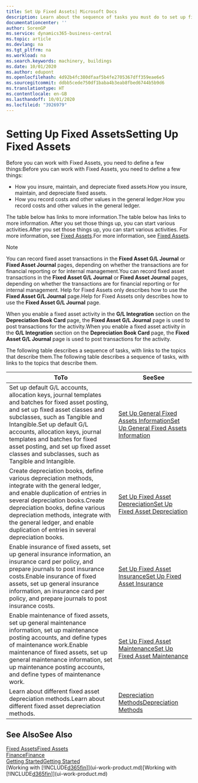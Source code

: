 ```yaml
---
title: Set Up Fixed Assets| Microsoft Docs
description: Learn about the sequence of tasks you must do to set up fixed assets, such as machinery or buildings.
documentationcenter: ''
author: SorenGP
ms.service: dynamics365-business-central
ms.topic: article
ms.devlang: na
ms.tgt_pltfrm: na
ms.workload: na
ms.search.keywords: machinery, buildings
ms.date: 10/01/2020
ms.author: edupont
ms.openlocfilehash: 4d92b4fc380dfaaf5b4fe2705367dff359eae6e5
ms.sourcegitcommit: ddbb5cede750df1baba4b3eab8fbed6744b5b9d6
ms.translationtype: HT
ms.contentlocale: en-GB
ms.lasthandoff: 10/01/2020
ms.locfileid: "3926979"
---
```

# <a name="setting-up-fixed-assets"></a><span data-ttu-id="8a9e8-103">Setting Up Fixed Assets</span><span class="sxs-lookup"><span data-stu-id="8a9e8-103">Setting Up Fixed Assets</span></span>
<span data-ttu-id="8a9e8-104">Before you can work with Fixed Assets, you need to define a few things:</span><span class="sxs-lookup"><span data-stu-id="8a9e8-104">Before you can work with Fixed Assets, you need to define a few things:</span></span>  

* <span data-ttu-id="8a9e8-105">How you insure, maintain, and depreciate fixed assets.</span><span class="sxs-lookup"><span data-stu-id="8a9e8-105">How you insure, maintain, and depreciate fixed assets.</span></span>  
* <span data-ttu-id="8a9e8-106">How you record costs and other values in the general ledger.</span><span class="sxs-lookup"><span data-stu-id="8a9e8-106">How you record costs and other values in the general ledger.</span></span>  

<span data-ttu-id="8a9e8-107">The table below has links to more information.</span><span class="sxs-lookup"><span data-stu-id="8a9e8-107">The table below has links to more information.</span></span> <span data-ttu-id="8a9e8-108">After you set those things up, you can start various activities.</span><span class="sxs-lookup"><span data-stu-id="8a9e8-108">After you set those things up, you can start various activities.</span></span> <span data-ttu-id="8a9e8-109">For more information, see [Fixed Assets](fa-manage.md).</span><span class="sxs-lookup"><span data-stu-id="8a9e8-109">For more information, see [Fixed Assets](fa-manage.md).</span></span>  

> [!NOTE]  
>   <span data-ttu-id="8a9e8-110">You can record fixed asset transactions in the **Fixed Asset G/L Journal** or **Fixed Asset Journal** pages, depending on whether the transactions are for financial reporting or for internal management.</span><span class="sxs-lookup"><span data-stu-id="8a9e8-110">You can record fixed asset transactions in the **Fixed Asset G/L Journal** or **Fixed Asset Journal** pages, depending on whether the transactions are for financial reporting or for internal management.</span></span> <span data-ttu-id="8a9e8-111">Help for Fixed Assets only describes how to use the **Fixed Asset G/L Journal** page.</span><span class="sxs-lookup"><span data-stu-id="8a9e8-111">Help for Fixed Assets only describes how to use the **Fixed Asset G/L Journal** page.</span></span>  

<span data-ttu-id="8a9e8-112">When you enable a fixed asset activity in the **G/L Integration** section on the **Depreciation Book Card** page, the **Fixed Asset G/L Journal** page is used to post transactions for the activity.</span><span class="sxs-lookup"><span data-stu-id="8a9e8-112">When you enable a fixed asset activity in the **G/L Integration** section on the **Depreciation Book Card** page, the **Fixed Asset G/L Journal** page is used to post transactions for the activity.</span></span>

<span data-ttu-id="8a9e8-113">The following table describes a sequence of tasks, with links to the topics that describe them.</span><span class="sxs-lookup"><span data-stu-id="8a9e8-113">The following table describes a sequence of tasks, with links to the topics that describe them.</span></span>  

| <span data-ttu-id="8a9e8-114">To</span><span class="sxs-lookup"><span data-stu-id="8a9e8-114">To</span></span> | <span data-ttu-id="8a9e8-115">See</span><span class="sxs-lookup"><span data-stu-id="8a9e8-115">See</span></span> |
| --- | --- |
| <span data-ttu-id="8a9e8-116">Set up default G/L accounts, allocation keys, journal templates and batches for fixed asset posting, and set up fixed asset classes and subclasses, such as Tangible and Intangible.</span><span class="sxs-lookup"><span data-stu-id="8a9e8-116">Set up default G/L accounts, allocation keys, journal templates and batches for fixed asset posting, and set up fixed asset classes and subclasses, such as Tangible and Intangible.</span></span> |[<span data-ttu-id="8a9e8-117">Set Up General Fixed Assets Information</span><span class="sxs-lookup"><span data-stu-id="8a9e8-117">Set Up General Fixed Assets Information</span></span>](fa-how-setup-general.md) |
| <span data-ttu-id="8a9e8-118">Create depreciation books, define various depreciation methods, integrate with the general ledger, and enable duplication of entries in several depreciation books.</span><span class="sxs-lookup"><span data-stu-id="8a9e8-118">Create depreciation books, define various depreciation methods, integrate with the general ledger, and enable duplication of entries in several depreciation books.</span></span> |[<span data-ttu-id="8a9e8-119">Set Up Fixed Asset Depreciation</span><span class="sxs-lookup"><span data-stu-id="8a9e8-119">Set Up Fixed Asset Depreciation</span></span>](fa-how-setup-depreciation.md) |
| <span data-ttu-id="8a9e8-120">Enable insurance of fixed assets, set up general insurance information, an insurance card per policy, and prepare journals to post insurance costs.</span><span class="sxs-lookup"><span data-stu-id="8a9e8-120">Enable insurance of fixed assets, set up general insurance information, an insurance card per policy, and prepare journals to post insurance costs.</span></span> |[<span data-ttu-id="8a9e8-121">Set Up Fixed Asset Insurance</span><span class="sxs-lookup"><span data-stu-id="8a9e8-121">Set Up Fixed Asset Insurance</span></span>](fa-how-setup-insurance.md) |
| <span data-ttu-id="8a9e8-122">Enable maintenance of fixed assets, set up general maintenance information, set up maintenance posting accounts, and define types of maintenance work.</span><span class="sxs-lookup"><span data-stu-id="8a9e8-122">Enable maintenance of fixed assets, set up general maintenance information, set up maintenance posting accounts, and define types of maintenance work.</span></span> |[<span data-ttu-id="8a9e8-123">Set Up Fixed Asset Maintenance</span><span class="sxs-lookup"><span data-stu-id="8a9e8-123">Set Up Fixed Asset Maintenance</span></span>](fa-how-setup-maintenance.md) |
| <span data-ttu-id="8a9e8-124">Learn about different fixed asset depreciation methods.</span><span class="sxs-lookup"><span data-stu-id="8a9e8-124">Learn about different fixed asset depreciation methods.</span></span> |[<span data-ttu-id="8a9e8-125">Depreciation Methods</span><span class="sxs-lookup"><span data-stu-id="8a9e8-125">Depreciation Methods</span></span>](fa-depreciation-methods.md) |

## <a name="see-also"></a><span data-ttu-id="8a9e8-126">See Also</span><span class="sxs-lookup"><span data-stu-id="8a9e8-126">See Also</span></span>
[<span data-ttu-id="8a9e8-127">Fixed Assets</span><span class="sxs-lookup"><span data-stu-id="8a9e8-127">Fixed Assets</span></span>](fa-manage.md)  
[<span data-ttu-id="8a9e8-128">Finance</span><span class="sxs-lookup"><span data-stu-id="8a9e8-128">Finance</span></span>](finance.md)  
[<span data-ttu-id="8a9e8-129">Getting Started</span><span class="sxs-lookup"><span data-stu-id="8a9e8-129">Getting Started</span></span>](product-get-started.md)  
<span data-ttu-id="8a9e8-130">[Working with [!INCLUDE[d365fin](includes/d365fin_md.md)]](ui-work-product.md)</span><span class="sxs-lookup"><span data-stu-id="8a9e8-130">[Working with [!INCLUDE[d365fin](includes/d365fin_md.md)]](ui-work-product.md)</span></span>
